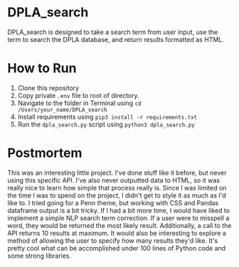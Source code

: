 # DPLA_search
DPLA_search is designed to take a search term from user input, use the term to search the DPLA database, and return results formatted as HTML.

# How to Run
1. Clone this repository
2. Copy private `.env` file to root of directory.
2. Navigate to the folder in Terminal using `cd /Users/your_name/DPLA_search`
3. Install requirements using `pip3 install -r requirements.txt`
4. Run the `dpla_search.py` script using `python3 dpla_search.py`

# Postmortem
This was an interesting little project. I've done stuff like it before, but never using this specific API. I've also never outputted data to HTML, so it was really nice to learn how simple that process really is. Since I was limited on the time I was to spend on the project, I didn't get to style it as much as I'd like to. I tried going for a Penn theme, but working with CSS and Pandas dataframe output is a bit tricky. If I had a bit more time, I would have liked to implement a simple NLP search term correction. If a user were to misspell a word, they would be returned the most likely result. Additionally, a call to the API returns 10 results at maximum. It would also be interesting to explore a method of allowing the user to specify how many results they'd like. It's pretty cool what can be accomplished under 100 lines of Python code and some strong libraries.


